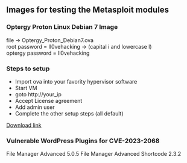 ## Images for testing the Metasploit modules
### Optergy Proton Linux Debian 7 Image 
file -> Optergy_Proton_Debian7.ova</br>
root password = Il0vehacking -> (capital i and lowercase l) </br>
optergy password = Il0vehacking

### Steps to setup
- Import ova into your favority hypervisor software
- Start VM
- goto http://your_ip
- Accept License agreement 
- Add admin user
- Complete the other setup steps (all default)

[Download link](https://drive.google.com/file/d/1Iinxl_3gRmh4Ugs9J7dxbJPtXkK0iL6J/view?usp=share_link)

### Vulnerable WordPress Plugins for CVE-2023-2068
File Manager Advanced 5.0.5
File Manager Advanced Shortcode 2.3.2
